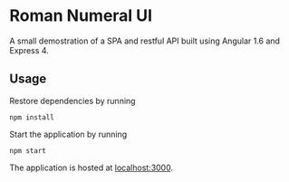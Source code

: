 # Roman Numeral UI

A small demostration of a SPA and restful API built using Angular 1.6 and Express 4.

## Usage

Restore dependencies by running

`npm install`

Start the application by running

`npm start`

The application is hosted at [localhost:3000](localhost:3000).